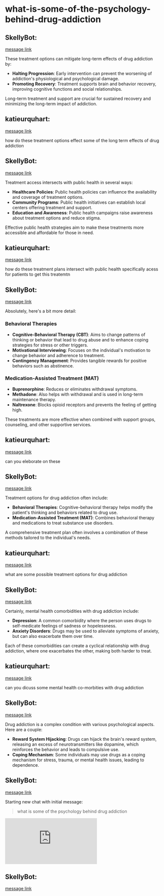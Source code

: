 # what-is-some-of-the-psychology-behind-drug-addiction

## **SkellyBot**:

 [message link](https://discord.com/channels/1194766712680222800/1212450937956868127/1212451683490340896) 

 These treatment options can mitigate long-term effects of drug addiction by:

- **Halting Progression**: Early intervention can prevent the worsening of addiction's physiological and psychological damage.
- **Promoting Recovery**: Treatment supports brain and behavior recovery, improving cognitive functions and social relationships.

Long-term treatment and support are crucial for sustained recovery and minimizing the long-term impact of addiction.

## **katieurquhart**:

 [message link](https://discord.com/channels/1194766712680222800/1212450937956868127/1212451675684478996) 

 how do these treatment options effect some of the long term effects of drug addiction

## **SkellyBot**:

 [message link](https://discord.com/channels/1194766712680222800/1212450937956868127/1212451501079789588) 

 Treatment access intersects with public health in several ways:

- **Healthcare Policies**: Public health policies can influence the availability and coverage of treatment options.
- **Community Programs**: Public health initiatives can establish local centers offering treatment and support.
- **Education and Awareness**: Public health campaigns raise awareness about treatment options and reduce stigma.

Effective public health strategies aim to make these treatments more accessible and affordable for those in need.

## **katieurquhart**:

 [message link](https://discord.com/channels/1194766712680222800/1212450937956868127/1212451499553067048) 

 how do these treatment plans intersect with public health specifically acess for patients to get this treatemtn

## **SkellyBot**:

 [message link](https://discord.com/channels/1194766712680222800/1212450937956868127/1212451344477331547) 

 Absolutely, here's a bit more detail:

### Behavioral Therapies
- **Cognitive-Behavioral Therapy (CBT)**: Aims to change patterns of thinking or behavior that lead to drug abuse and to enhance coping strategies for stress or other triggers.
- **Motivational Interviewing**: Focuses on the individual's motivation to change behavior and adherence to treatment.
- **Contingency Management**: Provides tangible rewards for positive behaviors such as abstinence.

### Medication-Assisted Treatment (MAT)
- **Buprenorphine**: Reduces or eliminates withdrawal symptoms.
- **Methadone**: Also helps with withdrawal and is used in long-term maintenance therapy.
- **Naltrexone**: Blocks opioid receptors and prevents the feeling of getting high.

These treatments are more effective when combined with support groups, counseling, and other supportive services.

## **katieurquhart**:

 [message link](https://discord.com/channels/1194766712680222800/1212450937956868127/1212451341805289492) 

 can you eleborate on these

## **SkellyBot**:

 [message link](https://discord.com/channels/1194766712680222800/1212450937956868127/1212451271773265951) 

 Treatment options for drug addiction often include:

- **Behavioral Therapies**: Cognitive-behavioral therapy helps modify the patient's thinking and behaviors related to drug use.
- **Medication-Assisted Treatment (MAT)**: Combines behavioral therapy and medications to treat substance use disorders.

A comprehensive treatment plan often involves a combination of these methods tailored to the individual's needs.

## **katieurquhart**:

 [message link](https://discord.com/channels/1194766712680222800/1212450937956868127/1212451268270755842) 

 what are some possible treatment options for drug addiction

## **SkellyBot**:

 [message link](https://discord.com/channels/1194766712680222800/1212450937956868127/1212451113740275842) 

 Certainly, mental health comorbidities with drug addiction include:

- **Depression**: A common comorbidity where the person uses drugs to self-medicate feelings of sadness or hopelessness.
- **Anxiety Disorders**: Drugs may be used to alleviate symptoms of anxiety, but can also exacerbate them over time.

Each of these comorbidities can create a cyclical relationship with drug addiction, where one exacerbates the other, making both harder to treat.

## **katieurquhart**:

 [message link](https://discord.com/channels/1194766712680222800/1212450937956868127/1212451109822537848) 

 can you dicuss some mental health co-morbities with drug addiction

## **SkellyBot**:

 [message link](https://discord.com/channels/1194766712680222800/1212450937956868127/1212450947998023681) 

 Drug addiction is a complex condition with various psychological aspects. Here are a couple:

- **Reward System Hijacking**: Drugs can hijack the brain's reward system, releasing an excess of neurotransmitters like dopamine, which reinforces the behavior and leads to compulsive use.
- **Coping Mechanism**: Some individuals may use drugs as a coping mechanism for stress, trauma, or mental health issues, leading to dependence.

## **SkellyBot**:

 [message link](https://discord.com/channels/1194766712680222800/1212450937956868127/1212450942595760198) 

 Starting new chat with initial message:

> what is some of the psychology behind drug addiction

![chat-1212450937956868127.json](https://cdn.discordapp.com/attachments/1212450937956868127/1212451709767524482/chat-1212450937956868127.json?ex=6616cca5&is=660457a5&hm=562cd58ca88a1167f616675e4595c376c6bb6f116b214109e74dae42c9a5adc8&)

## **SkellyBot**:

 [message link](https://discord.com/channels/1194766712680222800/1212450937956868127/1212450939844169868) 

 

